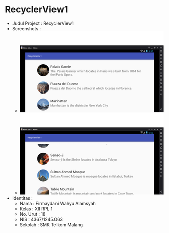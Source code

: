 # RecyclerView1

* Judul Project : RecyclerView1
* Screenshots :
  * ![RecyclerView1SS1](https://github.com/firmaydani/RecyclerView1/blob/master/RecyclerView1_1.png)
  * ![RecyclerView1SS2](https://github.com/firmaydani/RecyclerView1/blob/master/RecyclerView1_2.png)
* Identitas :
  * Nama     : Firmaydani Wahyu Alamsyah
  * Kelas    : XII RPL 1
  * No. Urut : 18
  * NIS      : 4367/1245.063
  * Sekolah  : SMK Telkom Malang
